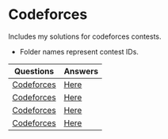 # Codeforces

Includes my solutions for codeforces contests.
 
* Folder names represent contest IDs.

|Questions|Answers|
|--|--|
|[Codeforces](https://codeforces.com/contest/1328)|[Here](https://github.com/e-hengirmen/Codeforces/tree/master/1328)|
|[Codeforces](https://codeforces.com/contest/1335)|[Here](https://github.com/e-hengirmen/Codeforces/tree/master/1335)|
|[Codeforces](https://codeforces.com/contest/1343)|[Here](https://github.com/e-hengirmen/Codeforces/tree/master/1343)|
|[Codeforces](https://codeforces.com/contest/1352)|[Here](https://github.com/e-hengirmen/Codeforces/tree/master/1352)|
